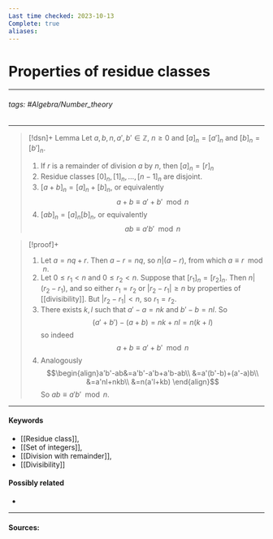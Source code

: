 ```yaml
---
Last time checked: 2023-10-13
Complete: true
aliases:
---
```

# Properties of residue classes
***
###### tags: #Algebra/Number_theory 
***
>[!dsn]+ Lemma
>Let $a,b,n,a',b'\in\mathbb{Z}$, $n\ge0$ and $[a]_{n}=[a']_{n}$ and $[b]_{n}=[b']_{n}$.
>1. If $r$ is a remainder of division $a$ by $n$, then $[a]_{n}=[r]_{n}$
>2. Residue classes $[0]_{n},[1]_{n},\dots,[n-1]_{n}$ are disjoint.
>3. $[a+b]_{n}=[a]_{n}+[b]_{n}$, or equivalently $$a+b\equiv a'+b'\mod{n}$$
>4. $[ab]_{n}=[a]_{n}[b]_{n}$, or equivalently $$ab\equiv a'b'\mod{n}$$

>[!proof]+
>1. Let $a=nq+r$. Then $a-r=nq$, so $n|(a-r)$, from which $a\equiv r\mod{n}$.
>2. Let $0\le r_{1}<n$ and $0\le r_{2}<n$. Suppose that $[r_{1}]_{n}=[r_{2}]_{n}$. Then $n|(r_{2}-r_{1})$, and so either $r_{1}=r_{2}$ or $|r_{2}-r_{1}|\ge n$ by properties of [[divisibility]]. But $|r_{2}-r_{1}|<n$, so $r_{1}=r_{2}$.
>3. There exists $k,l$ such that $a'-a=nk$ and $b'-b=nl$. So
>   $$(a'+b')-(a+b)=nk+nl=n(k+l)$$
>   so indeed
>   $$a+b\equiv a'+b'\mod{n}$$
>4. Analogously
>   $$\begin{align}a'b'-ab&=a'b'-a'b+a'b-ab\\ &=a'(b'-b)+(a'-a)b\\ &=a'nl+nkb\\ &=n(a'l+kb) \end{align}$$
>   So $ab\equiv a'b'\mod{n}$.

***
#### Keywords
- [[Residue class]],
- [[Set of integers]],
- [[Division with remainder]],
- [[Divisibility]]
#### Possibly related
- 
***
#### Sources: